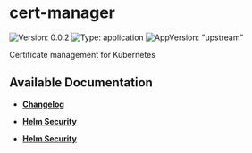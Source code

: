 # cert-manager

![Version: 0.0.2](https://img.shields.io/badge/Version-0.0.2-informational?style=flat-square) ![Type: application](https://img.shields.io/badge/Type-application-informational?style=flat-square) ![AppVersion: "upstream"](https://img.shields.io/badge/AppVersion-"upstream"-informational?style=flat-square)

Certificate management for Kubernetes

## Available Documentation

- [**Changelog**](CHANGELOG)

- [**Helm Security**](container-security)

- [**Helm Security**](helm-security)

